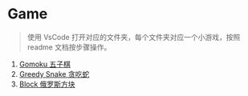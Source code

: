 # Game

> 使用 VsCode 打开对应的文件夹，每个文件夹对应一个小游戏，按照 readme 文档按步骤操作。

1. [Gomoku 五子棋](./gomoku/)
2. [Greedy Snake 贪吃蛇](./greedySnake/)
3. [Block 俄罗斯方块](./block/)